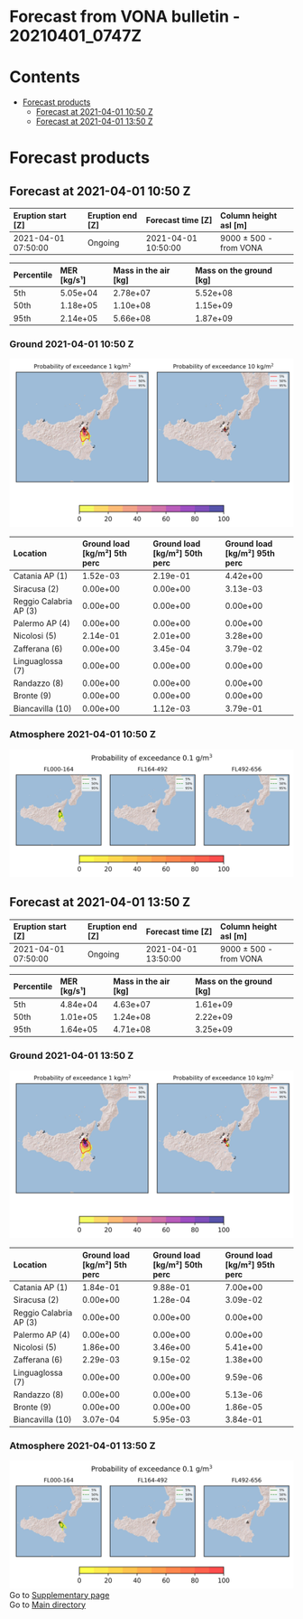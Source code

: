 
Forecast from VONA bulletin - 20210401_0747Z
============================================

Contents
========

* [Forecast products](#forecast-products)
	* [Forecast at 2021-04-01 10:50 Z](#forecast-at-2021-04-01-1050-z)
	* [Forecast at 2021-04-01 13:50 Z](#forecast-at-2021-04-01-1350-z)

# Forecast products

## Forecast at 2021-04-01 10:50 Z
  

|Eruption start [Z]|Eruption end [Z]|Forecast time [Z]|Column height asl [m]|
| :--- | :--- | :--- | :--- |
|2021-04-01 07:50:00|Ongoing|2021-04-01 10:50:00|9000 ± 500 - from VONA|
  
  

|Percentile|MER [kg/s¹]|Mass in the air [kg]|Mass on the ground [kg]|
| :--- | :--- | :--- | :--- |
|5th|5.05e+04|2.78e+07|5.52e+08|
|50th|1.18e+05|1.10e+08|1.15e+09|
|95th|2.14e+05|5.66e+08|1.87e+09|
  

### Ground 2021-04-01 10:50 Z
  
![](./figures/probability_grd_2021_04_01_1050_scenario_1.png)  
  
  
  
  
  
  
  
  
  

|Location|Ground load [kg/m²] 5th perc|Ground load [kg/m²] 50th perc|Ground load [kg/m²] 95th perc|
| :--- | :--- | :--- | :--- |
|Catania AP (1)|1.52e-03|2.19e-01|4.42e+00|
|Siracusa (2)|0.00e+00|0.00e+00|3.13e-03|
|Reggio Calabria AP (3)|0.00e+00|0.00e+00|0.00e+00|
|Palermo AP (4)|0.00e+00|0.00e+00|0.00e+00|
|Nicolosi (5)|2.14e-01|2.01e+00|3.28e+00|
|Zafferana (6)|0.00e+00|3.45e-04|3.79e-02|
|Linguaglossa (7)|0.00e+00|0.00e+00|0.00e+00|
|Randazzo (8)|0.00e+00|0.00e+00|0.00e+00|
|Bronte (9)|0.00e+00|0.00e+00|0.00e+00|
|Biancavilla (10)|0.00e+00|1.12e-03|3.79e-01|
  

### Atmosphere 2021-04-01 10:50 Z
  
![](./figures/probability_air_2021_04_01_1050_scenario_1_conclev_1.png)
## Forecast at 2021-04-01 13:50 Z
  

|Eruption start [Z]|Eruption end [Z]|Forecast time [Z]|Column height asl [m]|
| :--- | :--- | :--- | :--- |
|2021-04-01 07:50:00|Ongoing|2021-04-01 13:50:00|9000 ± 500 - from VONA|
  
  

|Percentile|MER [kg/s¹]|Mass in the air [kg]|Mass on the ground [kg]|
| :--- | :--- | :--- | :--- |
|5th|4.84e+04|4.63e+07|1.61e+09|
|50th|1.01e+05|1.24e+08|2.22e+09|
|95th|1.64e+05|4.71e+08|3.25e+09|
  

### Ground 2021-04-01 13:50 Z
  
![](./figures/probability_grd_2021_04_01_1350_scenario_1.png)  
  
  
  
  
  
  
  
  
  

|Location|Ground load [kg/m²] 5th perc|Ground load [kg/m²] 50th perc|Ground load [kg/m²] 95th perc|
| :--- | :--- | :--- | :--- |
|Catania AP (1)|1.84e-01|9.88e-01|7.00e+00|
|Siracusa (2)|0.00e+00|1.28e-04|3.09e-02|
|Reggio Calabria AP (3)|0.00e+00|0.00e+00|0.00e+00|
|Palermo AP (4)|0.00e+00|0.00e+00|0.00e+00|
|Nicolosi (5)|1.86e+00|3.46e+00|5.41e+00|
|Zafferana (6)|2.29e-03|9.15e-02|1.38e+00|
|Linguaglossa (7)|0.00e+00|0.00e+00|9.59e-06|
|Randazzo (8)|0.00e+00|0.00e+00|5.13e-06|
|Bronte (9)|0.00e+00|0.00e+00|1.86e-05|
|Biancavilla (10)|3.07e-04|5.95e-03|3.84e-01|
  

### Atmosphere 2021-04-01 13:50 Z
  
![](./figures/probability_air_2021_04_01_1350_scenario_1_conclev_1.png)  
Go to [Supplementary page](Supplementary_page.md)  
Go to [Main directory](https://github.com/federicapardini/Real_time_ash_forecast)